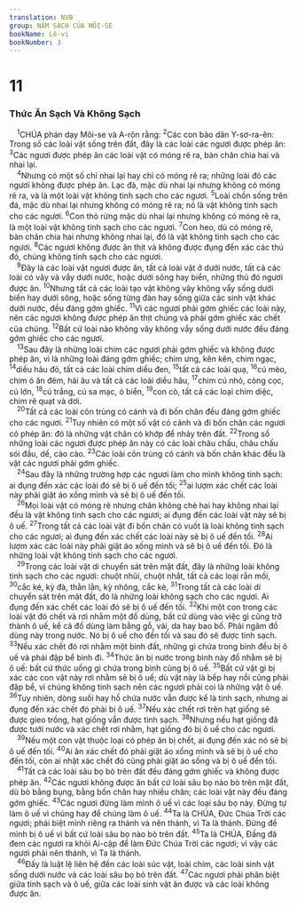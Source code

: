 ```yaml
---
translation: NVB
group: NĂM SÁCH CỦA MÔI-SE
bookName: Lê-vi 
bookNumber: 3
---
```


<div class="title"><h1>11</h1><h3>Thức Ăn Sạch Và Không Sạch </h3></div>
<span class="verse le_11_1"> <sup>1</sup>CHÚA phán dạy Môi-se và A-rôn rằng: </span>
<span class="verse le_11_2"><sup>2</sup>Các con bảo dân Y-sơ-ra-ên: Trong số các loài vật sống trên đất, đây là các loài các ngươi được phép ăn: </span>
<span class="verse le_11_3"><sup>3</sup>Các ngươi được phép ăn các loài vật có móng rẽ ra, bàn chân chia hai và nhai lại. <br/></span>
<span class="verse le_11_4"> <sup>4</sup>Nhưng có một số chỉ nhai lại hay chỉ có móng rẽ ra; những loài đó các ngươi không được phép ăn. Lạc đà, mặc dù nhai lại nhưng không có móng rẽ ra, và là một loài vật không tinh sạch cho các ngươi. </span>
<span class="verse le_11_5"><sup>5</sup>Loài chồn sống trên đá, mặc dù nhai lại nhưng không có móng rẽ ra; nó là vật không tinh sạch cho các ngươi. </span>
<span class="verse le_11_6"><sup>6</sup>Con thỏ rừng mặc dù nhai lại nhưng không có móng rẽ ra, là một loài vật không tinh sạch cho các ngươi. </span>
<span class="verse le_11_7"><sup>7</sup>Con heo, dù có móng rẽ, bàn chân chia hai nhưng không nhai lại, đó là vật không tinh sạch cho các ngươi. </span>
<span class="verse le_11_8"><sup>8</sup>Các ngươi không được ăn thịt và không được đụng đến xác các thú đó, chúng không tinh sạch cho các ngươi. <br/></span>
<span class="verse le_11_9"> <sup>9</sup>Đây là các loài vật ngươi được ăn, tất cả loài vật ở dưới nước, tất cả các loài có vây và vẩy dưới nước, hoặc dưới sông hay biển, những thú đó ngươi được ăn. </span>
<span class="verse le_11_10"><sup>10</sup>Nhưng tất cả các loài tạo vật không vây không vẩy sống dưới biển hay dưới sông, hoặc sống từng đàn hay sống giữa các sinh vật khác dưới nước, đều đáng gớm ghiếc. </span>
<span class="verse le_11_11"><sup>11</sup>Vì các ngươi phải gớm ghiếc các loài này, nên các ngươi không được phép ăn thịt chúng và phải gớm ghiếc xác chết của chúng. </span>
<span class="verse le_11_12"><sup>12</sup>Bất cứ loài nào không vây không vẩy sống dưới nước đều đáng gớm ghiếc cho các ngươi. <br/></span>
<span class="verse le_11_13"> <sup>13</sup>Sau đây là những loài chim các ngươi phải gớm ghiếc và không được phép ăn, vì là những loài đáng gớm ghiếc; chim ưng, kên kên, chim ngạc, </span>
<span class="verse le_11_14"><sup>14</sup>diều hâu đỏ, tất cả các loài chim diều đen, </span>
<span class="verse le_11_15"><sup>15</sup>tất cả các loài quạ, </span>
<span class="verse le_11_16"><sup>16</sup>cú mèo, chim ó ăn đêm, hải âu và tất cả các loài diều hâu, </span>
<span class="verse le_11_17"><sup>17</sup>chim cú nhỏ, còng cọc, cú lớn, </span>
<span class="verse le_11_18"><sup>18</sup>cú trắng, cú sa mạc, ó biển, </span>
<span class="verse le_11_19"><sup>19</sup>con cò, tất cả các loại chim diệc, chim rẽ quạt và dơi. <br/></span>
<span class="verse le_11_20"> <sup>20</sup>Tất cả các loài côn trùng có cánh và đi bốn chân đều đáng gớm ghiếc cho các ngươi. </span>
<span class="verse le_11_21"><sup>21</sup>Tuy nhiên có một số vật có cánh và đi bốn chân các ngươi có phép ăn: đó là những vật chân có khớp để nhảy trên đất. </span>
<span class="verse le_11_22"><sup>22</sup>Trong số những loài các ngươi được phép ăn này có các loài châu chấu, châu chấu sói đầu, dế, cào cào. </span>
<span class="verse le_11_23"><sup>23</sup>Các loài côn trùng có cánh và bốn chân khác đều là vật các ngươi phải gớm ghiếc. <br/></span>
<span class="verse le_11_24"> <sup>24</sup>Sau đây là những trường hợp các ngươi làm cho mình không tinh sạch: ai đụng đến xác các loài đó sẽ bị ô uế đến tối; </span>
<span class="verse le_11_25"><sup>25</sup>ai lượm xác chết các loài này phải giặt áo xống mình và sẽ bị ô uế đến tối. <br/></span>
<span class="verse le_11_26"> <sup>26</sup>Mọi loài vật có móng rẽ nhưng chân không chẻ hai hay không nhai lại đều là vật không tinh sạch cho các ngươi; ai đụng đến các loài vật này sẽ bị ô uế. </span>
<span class="verse le_11_27"><sup>27</sup>Trong tất cả các loài vật đi bốn chân có vuốt là loài không tinh sạch cho các ngươi; ai đụng đến xác chết các loài này sẽ bị ô uế đến tối. </span>
<span class="verse le_11_28"><sup>28</sup>Ai lượm xác các loài này phải giặt áo xống mình và sẽ bị ô uế đến tối. Đó là những loài vật không tinh sạch cho các ngươi. <br/></span>
<span class="verse le_11_29"> <sup>29</sup>Trong các loài vật di chuyển sát trên mặt đất, đây là những loài không tinh sạch cho các ngươi: chuột nhũi, chuột nhắt, tất cả các loại rắn mối, </span>
<span class="verse le_11_30"><sup>30</sup>cắc ké, kỳ đà, thằn lằn, kỳ nhông, cắc kè, </span>
<span class="verse le_11_31"><sup>31</sup>Trong tất cả các loài di chuyển sát trên mặt đất, đó là những loài không sạch cho các ngươi. Ai đụng đến xác chết các loài đó sẽ bị ô uế đến tối. </span>
<span class="verse le_11_32"><sup>32</sup>Khi một con trong các loài vật đó chết và rơi nhằm một đồ dùng, bất cứ dùng vào việc gì cũng trở thành ô uế, kể cả đồ dùng làm bằng gỗ, vải, da hay bao bố. Phải ngâm đồ dùng này trong nước. Nó bị ô uế cho đến tối và sau đó sẽ được tinh sạch. </span>
<span class="verse le_11_33"><sup>33</sup>Nếu xác chết đó rơi nhằm một bình đất, những gì chứa trong bình đều bị ô uế và phải đập bể bình đi. </span>
<span class="verse le_11_34"><sup>34</sup>Thức ăn bị nước trong bình này đổ nhằm sẽ bị ô uế: bất cứ thức uống gì chứa trong bình cũng bị ô uế. </span>
<span class="verse le_11_35"><sup>35</sup>Bất cứ vật gì bị xác các con vật này rơi nhằm sẽ bị ô uế; dù vật này là bếp hay nồi cũng phải đập bể, vì chúng không tinh sạch nên các ngươi phải coi là những vật ô uế. </span>
<span class="verse le_11_36"><sup>36</sup>Tuy nhiên, dòng suối hay hồ chứa nước vẫn được kể là tinh sạch, nhưng ai đụng đến xác chết đó phải bị ô uế. </span>
<span class="verse le_11_37"><sup>37</sup>Nếu xác chết rơi trên hạt giống sẽ được gieo trồng, hạt giống vẫn được tinh sạch. </span>
<span class="verse le_11_38"><sup>38</sup>Nhưng nếu hạt giống đã được tưới nước và xác chết rơi nhằm, hạt giống đó bị ô uế cho các ngươi. <br/></span>
<span class="verse le_11_39"> <sup>39</sup>Nếu một con vật thuộc loại có phép ăn bị chết, ai đụng đến xác nó sẽ bị ô uế đến tối. </span>
<span class="verse le_11_40"><sup>40</sup>Ai ăn xác chết đó phải giặt áo xống mình và sẽ bị ô uế cho đến tối, còn ai nhặt xác chết đó cũng phải giặt áo sống và bị ô uế đến tối. <br/></span>
<span class="verse le_11_41"> <sup>41</sup>Tất cả các loài sâu bọ bò trên đất đều đáng gớm ghiếc và không được phép ăn. </span>
<span class="verse le_11_42"><sup>42</sup>Các ngươi không được ăn bất cứ loài sâu bọ nào bò trên mặt đất, dù bò bằng bụng, bằng bốn chân hay nhiều chân; các loài vật này đều đáng gớm ghiếc. </span>
<span class="verse le_11_43"><sup>43</sup>Các ngươi đừng làm mình ô uế vì các loại sâu bọ này. Đừng tự làm ô uế vì chúng hay để chúng làm ô uế. </span>
<span class="verse le_11_44"><sup>44</sup>Ta là CHÚA, Đức Chúa Trời các ngươi; phải biệt mình riêng ra thánh và nên thánh, vì Ta là thánh. Đừng để mình bị ô uế vì bất cứ loài sâu bọ nào bò trên đất. </span>
<span class="verse le_11_45"><sup>45</sup>Ta là CHÚA, Đấng đã đem các ngươi ra khỏi Ai-cập để làm Đức Chúa Trời các ngươi; vì vậy các ngươi phải nên thánh, vì Ta là thánh. <br/></span>
<span class="verse le_11_46"> <sup>46</sup>Đấy là luật lệ liên hệ đến các loài súc vật, loài chim, các loài sinh vật sống dưới nước và các loài sâu bọ bò trên đất. </span>
<span class="verse le_11_47"><sup>47</sup>Các ngươi phải phân biệt giữa tinh sạch và ô uế, giữa các loài sinh vật ăn được và các loài không được ăn. <br/></span>
